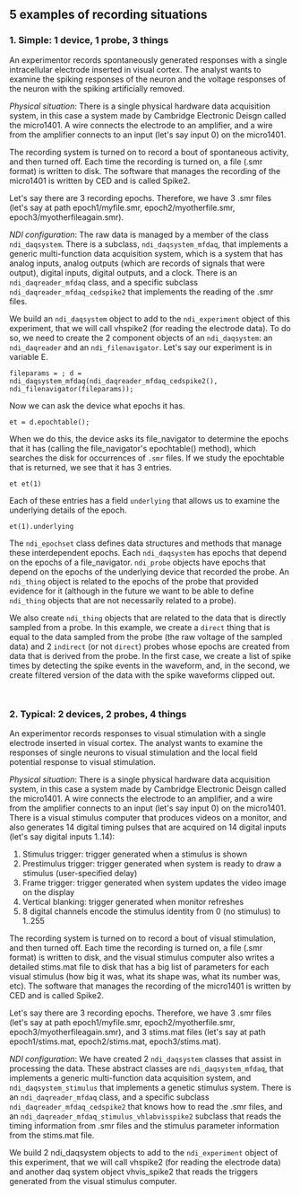 ## 5 examples of recording situations

### 1. Simple: 1 device, 1 probe, 3 things

An experimentor records spontaneously generated responses with a single intracellular electrode inserted in visual cortex. The analyst wants to examine the spiking responses of the neuron and the voltage responses of the neuron with the spiking artificially removed.

_Physical situation_: There is a single physical hardware data acquisition system, in this case a system made by Cambridge Electronic Deisgn called the micro1401. A wire connects the electrode to an amplifier, and a wire from the amplifier connects to an input (let's say input 0) on the micro1401.

The recording system is turned on to record a bout of spontaneous activity, and then turned off. Each time the recording is turned on, a file (.smr format) is written to disk. The software that manages the recording of the micro1401 is written by CED and is called Spike2.

Let's say there are 3 recording epochs. Therefore, we have 3 .smr files (let's say at path epoch1/myfile.smr, epoch2/myotherfile.smr, epoch3/myotherfileagain.smr).

_NDI configuration_: The raw data is managed by a member of the class `ndi_daqsystem`. There is a subclass, `ndi_daqsystem_mfdaq`, that implements a generic multi-function data acquisition system, which is a system that has analog inputs, analog outputs (which are records of signals that were output), digital inputs, digital outputs, and a clock. There is an `ndi_daqreader_mfdaq` class, and a specific subclass `ndi_daqreader_mfdaq_cedspike2` that implements the reading of the .smr files.

We build an `ndi_daqsystem` object to add to the `ndi_experiment` object of this experiment, that we will call vhspike2 (for reading the electrode data). To do so, we need to create the 2 component objects of an `ndi_daqsystem`: an `ndi_daqreader` and an `ndi_filenavigator`. Let's say our experiment is in variable E.

`fileparams = ;
d = ndi_daqsystem_mfdaq(ndi_daqreader_mfdaq_cedspike2(), ndi_filenavigator(fileparams));`

Now we can ask the device what epochs it has. 

`et = d.epochtable();`

When we do this, the device asks its file_navigator to determine the epochs that it has (calling the file_navigator's epochtable() method), which searches the disk for occurrences of `.smr` files. If we study the epochtable that is returned, we see that it has 3 entries.

`et
et(1)`

Each of these entries has a field `underlying` that allows us to examine the underlying details of the epoch.

`et(1).underlying`

The `ndi_epochset` class defines data structures and methods that manage these interdependent epochs. Each `ndi_daqsystem` has epochs that depend on the epochs of a file_navigator. `ndi_probe` objects have epochs that depend on the epochs of the underlying device that recorded the probe. An `ndi_thing` object is related to the epochs of the probe that provided evidence for it (although in the future we want to be able to define `ndi_thing` objects that are not necessarily related to a probe).

We also create `ndi_thing` objects that are related to the data that is directly sampled from a probe. In this example, we create a `direct` thing that is equal to the data sampled from the probe (the raw voltage of the sampled data) and 2 `indirect` (or not `direct`) probes whose epochs are created from data that is derived from the probe. In the first case, we create a list of spike times by detecting the spike events in the waveform, and, in the second, we create filtered version of the data with the spike waveforms clipped out.

`
`


### 2. Typical: 2 devices, 2 probes, 4 things

An experimentor records responses to visual stimulation with a single electrode inserted in visual cortex. The analyst wants to
examine the responses of single neurons to visual stimulation and the local field potential response to visual stimulation.

_Physical situation_: There is a single physical hardware data acquisition system, in this case a system made by
Cambridge Electronic Deisgn called the micro1401. A wire connects the electrode to an amplifier,
and a wire from the amplifier connects to an input (let's say input 0) on the micro1401. There is a visual stimulus computer that
produces videos on a monitor, and also generates 14 digital timing pulses that are acquired on 14 digital inputs (let's say
digital inputs 1..14):

  1. Stimulus trigger: trigger generated when a stimulus is shown
  2. Prestimulus trigger: trigger generated when system is ready to draw a stimulus (user-specified delay)
  3. Frame trigger: trigger generated when system updates the video image on the display
  4. Vertical blanking: trigger generated when monitor refreshes
  5. 8 digital channels encode the stimulus identity from 0 (no stimulus) to 1..255

The recording system is turned on to record a bout of visual stimulation, and then turned off. Each time the recording is turned
on, a file (.smr format) is written to disk, and the visual stimulus computer also writes a detailed stims.mat file to disk that
has a big list of parameters for each visual stimulus (how big it was, what its shape was, what its number was, etc). The software
that manages the recording of the micro1401 is written by CED and is called Spike2.

Let's say there are 3 recording epochs. Therefore, we have 3 .smr files (let's say at path epoch1/myfile.smr, epoch2/myotherfile.smr,
epoch3/myotherfileagain.smr), and 3 stims.mat files (let's say at path epoch1/stims.mat, epoch2/stims.mat, epoch3/stims.mat).

_NDI configuration_: We have created 2 `ndi_daqsystem` classes that assist in processing the data. These abstract classes are
`ndi_daqsystem_mfdaq`, that implements a generic multi-function data acquisition system, and `ndi_daqsystem_stimulus` that implements
a genetic stimulus system. There is an `ndi_daqreader_mfdaq` class, and a specific subclass `ndi_daqreader_mfdaq_cedspike2` that
knows how to read the .smr files, and an `ndi_daqreader_mfdaq_stimulus_vhlabvisspike2` subclass that reads the timing information
from .smr files and the stimulus parameter information from the stims.mat file. 

We build 2 ndi_daqsystem objects to add to the `ndi_experiment` object of this experiment, that we will call vhspike2 (for reading the electrode data) and another daq system object vhvis_spike2 that reads the triggers generated from the visual 
stimulus computer. 


